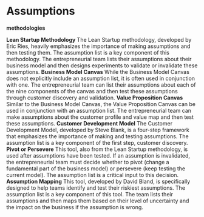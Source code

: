 # Assumptions

**methodologies**

**Lean Startup Methodology**
The Lean Startup methodology, developed by Eric Ries, heavily emphasizes the importance of making assumptions and then testing them. The assumption list is a key component of this methodology. The entrepreneurial team lists their assumptions about their business model and then designs experiments to validate or invalidate these assumptions.
**Business Model Canvas**
While the Business Model Canvas does not explicitly include an assumption list, it is often used in conjunction with one. The entrepreneurial team can list their assumptions about each of the nine components of the canvas and then test these assumptions through customer discovery and validation.
**Value Proposition Canvas**
Similar to the Business Model Canvas, the Value Proposition Canvas can be used in conjunction with an assumption list. The entrepreneurial team can make assumptions about the customer profile and value map and then test these assumptions.
**Customer Development Model**
The Customer Development Model, developed by Steve Blank, is a four-step framework that emphasizes the importance of making and testing assumptions. The assumption list is a key component of the first step, customer discovery.
**Pivot or Persevere**
This tool, also from the Lean Startup methodology, is used after assumptions have been tested. If an assumption is invalidated, the entrepreneurial team must decide whether to pivot (change a fundamental part of the business model) or persevere (keep testing the current model). The assumption list is a critical input to this decision.
**Assumption Mapping**
This tool, developed by David Bland, is specifically designed to help teams identify and test their riskiest assumptions. The assumption list is a key component of this tool. The team lists their assumptions and then maps them based on their level of uncertainty and the impact on the business if the assumption is wrong.